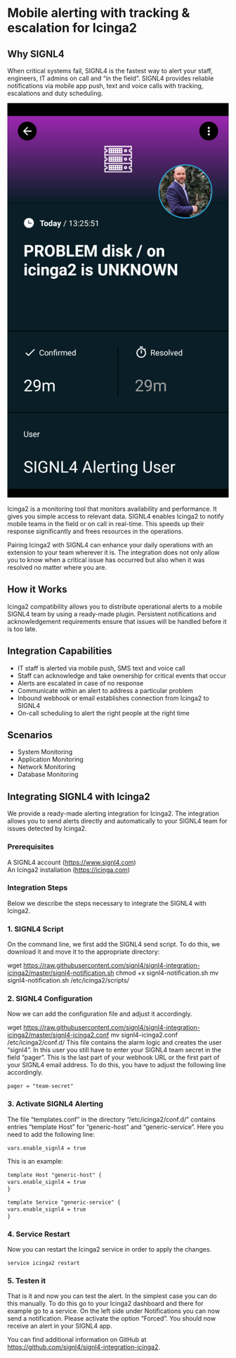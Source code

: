 # Mobile alerting with tracking & escalation for Icinga2

## Why SIGNL4

When critical systems fail, SIGNL4 is the fastest way to alert your staff, engineers, IT admins on call and “in the field”. SIGNL4 provides reliable notifications via mobile app push, text and voice calls with tracking, escalations and duty scheduling.

![SIGNL4](signl4-icinga2.png)

Icinga2 is a monitoring tool that monitors availability and performance. It gives you simple access to relevant data. SIGNL4 enables Icinga2 to notify mobile teams in the field or on call in real-time. This speeds up their response significantly and frees resources in the operations.

Pairing Icinga2 with SIGNL4 can enhance your daily operations with an extension to your team wherever it is. The integration does not only allow you to know when a critical issue has occurred but also when it was resolved no matter where you are.

## How it Works

Icinga2 compatibility allows you to distribute operational alerts to a mobile SIGNL4 team by using a ready-made plugin. Persistent notifications and acknowledgement requirements ensure that issues will be handled before it is too late.

## Integration Capabilities

- IT staff is alerted via mobile push, SMS text and voice call
- Staff can acknowledge and take ownership for critical events that occur
- Alerts are escalated in case of no response
- Communicate within an alert to address a particular problem
- Inbound webhook or email establishes connection from Icinga2 to SIGNL4
- On-call scheduling to alert the right people at the right time

## Scenarios

- System Monitoring
- Application Monitoring
- Network Monitoring
- Database Monitoring

## Integrating SIGNL4 with Icinga2

We provide a ready-made alerting integration for Icinga2. The integration allows you to send alerts directly and automatically to your SIGNL4 team for issues detected by Icinga2.

### Prerequisites

A SIGNL4 account (https://www.signl4.com)  
An Icinga2 installation (https://icinga.com)

### Integration Steps

Below we describe the steps necessary to integrate the SIGNL4 with Icinga2.

### 1. SIGNL4 Script

On the command line, we first add the SIGNL4 send script. To do this, we download it and move it to the appropriate directory:

wget https://raw.githubusercontent.com/signl4/signl4-integration-icinga2/master/signl4-notification.sh
chmod +x signl4-notification.sh
mv signl4-notification.sh /etc/icinga2/scripts/

### 2. SIGNL4 Configuration

Now we can add the configuration file and adjust it accordingly.

wget https://raw.githubusercontent.com/signl4/signl4-integration-icinga2/master/signl4-icinga2.conf
mv signl4-icinga2.conf /etc/icinga2/conf.d/
This file contains the alarm logic and creates the user “signl4”. In this user you still have to enter your SIGNL4 team secret in the field “pager”. This is the last part of your webhook URL or the first part of your SIGNL4 email address. To do this, you have to adjust the following line accordingly.

```
pager = "team-secret"
```

### 3. Activate SIGNL4 Alerting

The file “templates.conf” in the directory “/etc/icinga2/conf.d/” contains entries “template Host” for “generic-host” and “generic-service”. Here you need to add the following line:

```
vars.enable_signl4 = true
```

This is an example:

```
template Host "generic-host" {
vars.enable_signl4 = true
}
```

```
template Service "generic-service" {
vars.enable_signl4 = true
}
```

### 4. Service Restart

Now you can restart the Icinga2 service in order to apply the changes.

```
service icinga2 restart
```

### 5. Testen it

That is it and now you can test the alert. In the simplest case you can do this manually. To do this go to your Icinga2 dashboard and there for example go to a service. On the left side under Notifications you can now send a notification. Please activate the option “Forced”. You should now receive an alert in your SIGNL4 app.

You can find additional information on GitHub at https://github.com/signl4/signl4-integration-icinga2.
